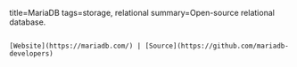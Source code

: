 title=MariaDB
tags=storage, relational
summary=Open-source relational database.
~~~~~~

[Website](https://mariadb.com/) | [Source](https://github.com/mariadb-developers)

